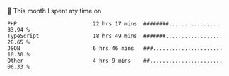 📅 This month I spent my time on

<!--START_SECTION:waka-->

```text
PHP                        22 hrs 17 mins  ########.................   33.94 %
TypeScript                 18 hrs 49 mins  #######..................   28.65 %
JSON                       6 hrs 46 mins   ###......................   10.30 %
Other                      4 hrs 9 mins    ##.......................   06.33 %
```

<!--END_SECTION:waka-->
